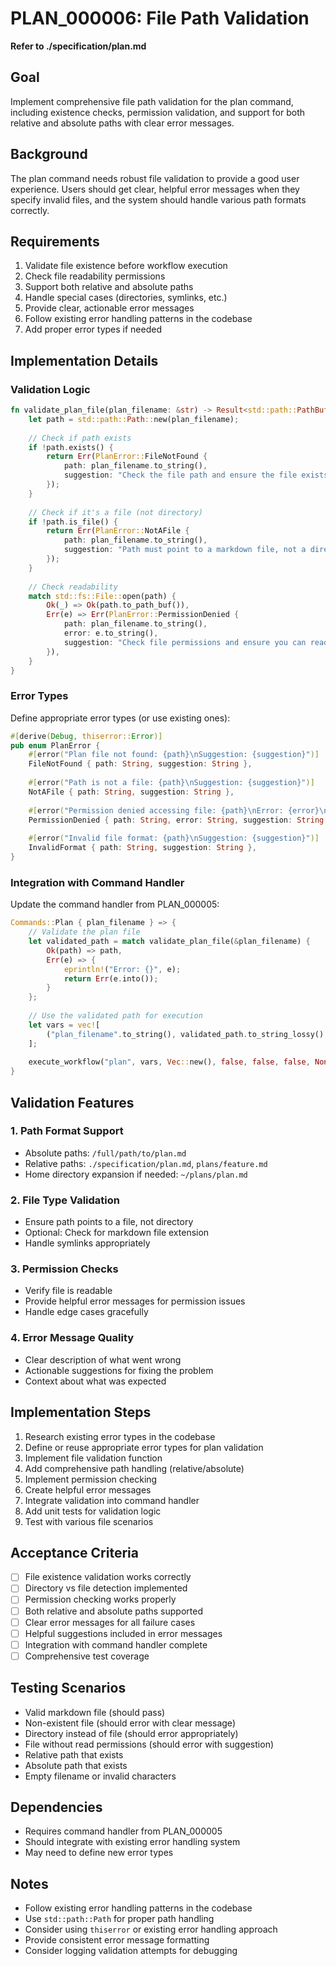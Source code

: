 # PLAN_000006: File Path Validation

**Refer to ./specification/plan.md**

## Goal

Implement comprehensive file path validation for the plan command, including existence checks, permission validation, and support for both relative and absolute paths with clear error messages.

## Background

The plan command needs robust file validation to provide a good user experience. Users should get clear, helpful error messages when they specify invalid files, and the system should handle various path formats correctly.

## Requirements

1. Validate file existence before workflow execution
2. Check file readability permissions
3. Support both relative and absolute paths
4. Handle special cases (directories, symlinks, etc.)
5. Provide clear, actionable error messages
6. Follow existing error handling patterns in the codebase
7. Add proper error types if needed

## Implementation Details

### Validation Logic

```rust
fn validate_plan_file(plan_filename: &str) -> Result<std::path::PathBuf, PlanError> {
    let path = std::path::Path::new(plan_filename);
    
    // Check if path exists
    if !path.exists() {
        return Err(PlanError::FileNotFound {
            path: plan_filename.to_string(),
            suggestion: "Check the file path and ensure the file exists".to_string(),
        });
    }
    
    // Check if it's a file (not directory)
    if !path.is_file() {
        return Err(PlanError::NotAFile {
            path: plan_filename.to_string(),
            suggestion: "Path must point to a markdown file, not a directory".to_string(),
        });
    }
    
    // Check readability
    match std::fs::File::open(path) {
        Ok(_) => Ok(path.to_path_buf()),
        Err(e) => Err(PlanError::PermissionDenied {
            path: plan_filename.to_string(),
            error: e.to_string(),
            suggestion: "Check file permissions and ensure you can read the file".to_string(),
        }),
    }
}
```

### Error Types

Define appropriate error types (or use existing ones):

```rust
#[derive(Debug, thiserror::Error)]
pub enum PlanError {
    #[error("Plan file not found: {path}\nSuggestion: {suggestion}")]
    FileNotFound { path: String, suggestion: String },
    
    #[error("Path is not a file: {path}\nSuggestion: {suggestion}")]
    NotAFile { path: String, suggestion: String },
    
    #[error("Permission denied accessing file: {path}\nError: {error}\nSuggestion: {suggestion}")]
    PermissionDenied { path: String, error: String, suggestion: String },
    
    #[error("Invalid file format: {path}\nSuggestion: {suggestion}")]
    InvalidFormat { path: String, suggestion: String },
}
```

### Integration with Command Handler

Update the command handler from PLAN_000005:

```rust
Commands::Plan { plan_filename } => {
    // Validate the plan file
    let validated_path = match validate_plan_file(&plan_filename) {
        Ok(path) => path,
        Err(e) => {
            eprintln!("Error: {}", e);
            return Err(e.into());
        }
    };
    
    // Use the validated path for execution
    let vars = vec![
        ("plan_filename".to_string(), validated_path.to_string_lossy().to_string())
    ];
    
    execute_workflow("plan", vars, Vec::new(), false, false, false, None, false).await?;
}
```

## Validation Features

### 1. Path Format Support
- Absolute paths: `/full/path/to/plan.md`
- Relative paths: `./specification/plan.md`, `plans/feature.md`
- Home directory expansion if needed: `~/plans/plan.md`

### 2. File Type Validation
- Ensure path points to a file, not directory
- Optional: Check for markdown file extension
- Handle symlinks appropriately

### 3. Permission Checks
- Verify file is readable
- Provide helpful error messages for permission issues
- Handle edge cases gracefully

### 4. Error Message Quality
- Clear description of what went wrong
- Actionable suggestions for fixing the problem
- Context about what was expected

## Implementation Steps

1. Research existing error types in the codebase
2. Define or reuse appropriate error types for plan validation
3. Implement file validation function
4. Add comprehensive path handling (relative/absolute)
5. Implement permission checking
6. Create helpful error messages
7. Integrate validation into command handler
8. Add unit tests for validation logic
9. Test with various file scenarios

## Acceptance Criteria

- [ ] File existence validation works correctly
- [ ] Directory vs file detection implemented
- [ ] Permission checking works properly
- [ ] Both relative and absolute paths supported
- [ ] Clear error messages for all failure cases
- [ ] Helpful suggestions included in error messages
- [ ] Integration with command handler complete
- [ ] Comprehensive test coverage

## Testing Scenarios

- Valid markdown file (should pass)
- Non-existent file (should error with clear message)
- Directory instead of file (should error appropriately)
- File without read permissions (should error with suggestion)
- Relative path that exists
- Absolute path that exists
- Empty filename or invalid characters

## Dependencies

- Requires command handler from PLAN_000005
- Should integrate with existing error handling system
- May need to define new error types

## Notes

- Follow existing error handling patterns in the codebase
- Use `std::path::Path` for proper path handling
- Consider using `thiserror` or existing error handling approach
- Provide consistent error message formatting
- Consider logging validation attempts for debugging